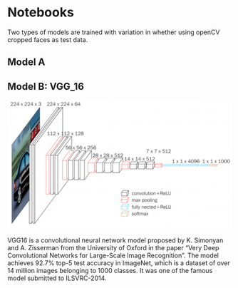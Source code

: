 # Notebooks

Two types of models are trained with variation in whether using openCV cropped faces as test data.

## Model A

## Model B: VGG_16

![VGG16 model layers](/01_images/VGG16.png)

VGG16 is a convolutional neural network model proposed by K. Simonyan and A. Zisserman from the University of Oxford in the paper “Very Deep Convolutional Networks for Large-Scale Image Recognition”. The model achieves 92.7% top-5 test accuracy in ImageNet, which is a dataset of over 14 million images belonging to 1000 classes. It was one of the famous model submitted to ILSVRC-2014.